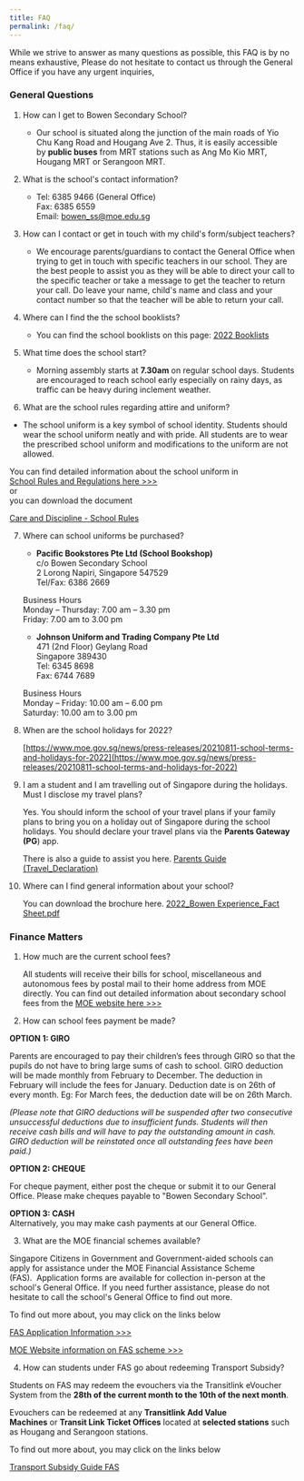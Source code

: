 ```yaml
---
title: FAQ
permalink: /faq/
---
```

While we strive to answer as many questions as possible, this FAQ is by no means exhaustive, Please do not hesitate to contact us through the General Office if you have any urgent inquiries,

### General Questions

1. How can I get to Bowen Secondary School?
	* Our school is situated along the junction of the main roads of Yio Chu Kang Road and Hougang Ave 2. Thus, it is easily accessible by **public buses** from MRT stations such as Ang Mo Kio MRT, Hougang MRT or Serangoon MRT.

2. What is the school's contact information?
	* Tel: 6385 9466 (General Office)  <br>
Fax: 6385 6559   <br>
Email: [bowen\_ss@moe.edu.sg](mailto:bowen_ss@moe.edu.sg)

3. How can I contact or get in touch with my child's form/subject teachers?
	* We encourage parents/guardians to contact the General Office when trying to get in touch with specific teachers in our school. They are the best people to assist you as they will be able to direct your call to the specific teacher or take a message to get the teacher to return your call. Do leave your name, child's name and class and your contact number so that the teacher will be able to return your call.

4. Where can I find the the school booklists?
	* You can find the school booklists on this page: [2022 Booklists](https://moe-bowensec-staging.netlify.app/school-information/Level-Matters/2022-booklists)

5. What time does the school start?
	* Morning assembly starts at **7.30am** on regular school days. Students are encouraged to reach school early especially on rainy days, as traffic can be heavy during inclement weather.

6. What are the school rules regarding attire and uniform?
* The school uniform is a key symbol of school identity. Students should wear the school uniform neatly and with pride. All students are to wear the prescribed school uniform and modifications to the uniform are not allowed.

You can find detailed information about the school uniform in   
[School Rules and Regulations here >>>](https://moe-bowensec-staging.netlify.app/school-information/school-matters/care-and-discipline)  
or  
you can download the document

[Care and Discipline - School Rules](/files/Discipline%20and%20Rules%20website%20updated%20as%20of%2019th%20January%202022.pdf)

7. Where can school uniforms be purchased?
	*  **Pacific Bookstores Pte Ltd (School Bookshop)**  <br>
    c/o Bowen Secondary School  <br>
    2 Lorong Napiri, Singapore 547529  <br>
    Tel/Fax: 6386 2669  
      
	  Business Hours  <br>
    Monday – Thursday: 7.00 am – 3.30 pm  <br>
    Friday: 7.00 am to 3.00 pm  <br>
      
    *  **Johnson Uniform and Trading Company Pte Ltd**  
    471 (2nd Floor) Geylang Road  <br>
    Singapore 389430  <br>
    Tel: 6345 8698  <br>
    Fax: 6744 7689  
      
    Business Hours  <br>
    Monday – Friday: 10.00 am – 6.00 pm  <br>
    Saturday: 10.00 am to 3.00 pm

8. When are the school holidays for 2022?<br>

	[https://www.moe.gov.sg/news/press-releases/20210811-school-terms-and-holidays-for-2022](https://www.moe.gov.sg/news/press-releases/20210811-school-terms-and-holidays-for-2022)
	
9. I am a student and I am travelling out of Singapore during the holidays. Must I disclose my travel plans?

	Yes. You should inform the school of your travel plans if your family plans to bring you on a holiday out of Singapore during the school holidays. You should declare your travel plans via the **Parents Gateway (PG**) app.
	
	There is also a guide to assist you here. [Parents Guide (Travel\_Declaration)](/files/Parents_Guide_for_PG_Travel_Declaration_Update_Particulars_-_15_May_2019.pdf)
	
10. Where can I find general information about your school?

	You can download the brochure here.
	[2022_Bowen Experience_Fact Sheet.pdf](/files/2022_Bowen%20Experience_Fact%20Sheet.pdf)
	
### Finance Matters
1. How much are the current school fees?

	All students will receive their bills for school, miscellaneous and autonomous fees by postal mail to their home address from MOE directly. You can find out detailed information about secondary school fees from the [MOE website here >>>](https://www.moe.gov.sg/education/secondary)

2. How can school fees payment be made?

**OPTION 1: GIRO**  

Parents are encouraged to pay their children’s fees through GIRO so that the pupils do not have to bring large sums of cash to school. GIRO deduction will be made monthly from February to December. The deduction in February will include the fees for January. Deduction date is on 26th of every month. Eg: For March fees, the deduction date will be on 26th March.

_(Please note that GIRO deductions will be suspended after two consecutive unsuccessful deductions due to insufficient funds. Students will then receive cash bills and will have to pay the outstanding amount in cash. GIRO deduction will be reinstated once all outstanding fees have been paid.)_  

**OPTION 2: CHEQUE**

For cheque payment, either post the cheque or submit it to our General Office. Please make cheques payable to "Bowen Secondary School".
  
**OPTION 3: CASH**  
Alternatively, you may make cash payments at our General Office.

3. What are the MOE financial schemes available?

Singapore Citizens in Government and Government-aided schools can apply for assistance under the MOE Financial Assistance Scheme (FAS).  Application forms are available for collection in-person at the school's General Office. If you need further assistance, please do not hesitate to call the school's General Office to find out more.

  

To find out more about, you may click on the links below

[FAS Application Information >>>](https://moe-bowensec-staging.netlify.app/school-information/school-matters/finance-matters)

[MOE Website information on FAS scheme >>>](https://www.moe.gov.sg/education/financial-assistance/moe-financial-assistance-scheme-(fas))

4. How can students under FAS go about redeeming Transport Subsidy?

Students on FAS may redeem the evouchers via the Transitlink eVoucher System from the **28th of the current month to the 10th of the next month**.   
  
Evouchers can be redeemed at any **Transitlink Add Value Machines** or **Transit Link Ticket Offices** located at **selected stations** such as Hougang and Serangoon stations.  
  

To find out more about, you may click on the links below

[Transport Subsidy Guide FAS](/files/Transport%20Subsidy%20Guide%20FAS.pdf)